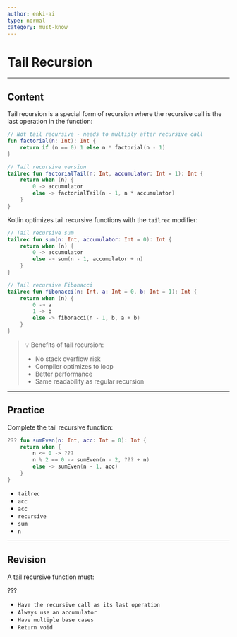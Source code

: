 ```yaml
---
author: enki-ai
type: normal
category: must-know
---
```


# Tail Recursion

---
## Content

Tail recursion is a special form of recursion where the recursive call is the last operation in the function:

```kotlin
// Not tail recursive - needs to multiply after recursive call
fun factorial(n: Int): Int {
    return if (n == 0) 1 else n * factorial(n - 1)
}

// Tail recursive version
tailrec fun factorialTail(n: Int, accumulator: Int = 1): Int {
    return when (n) {
        0 -> accumulator
        else -> factorialTail(n - 1, n * accumulator)
    }
}
```

Kotlin optimizes tail recursive functions with the `tailrec` modifier:

```kotlin
// Tail recursive sum
tailrec fun sum(n: Int, accumulator: Int = 0): Int {
    return when (n) {
        0 -> accumulator
        else -> sum(n - 1, accumulator + n)
    }
}

// Tail recursive Fibonacci
tailrec fun fibonacci(n: Int, a: Int = 0, b: Int = 1): Int {
    return when (n) {
        0 -> a
        1 -> b
        else -> fibonacci(n - 1, b, a + b)
    }
}
```

> 💡 Benefits of tail recursion:
> - No stack overflow risk
> - Compiler optimizes to loop
> - Better performance
> - Same readability as regular recursion

---
## Practice

Complete the tail recursive function:

```kotlin
??? fun sumEven(n: Int, acc: Int = 0): Int {
    return when {
        n <= 0 -> ???
        n % 2 == 0 -> sumEven(n - 2, ??? + n)
        else -> sumEven(n - 1, acc)
    }
}
```

- `tailrec`
- `acc`
- `acc`
- `recursive`
- `sum`
- `n`

---
## Revision

A tail recursive function must:

???

- `Have the recursive call as its last operation`
- `Always use an accumulator`
- `Have multiple base cases`
- `Return void` 